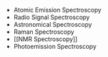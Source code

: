 - Atomic Emission Spectroscopy
- Radio Signal Spectroscopy
- Astronomical Spectroscopy
- Raman Spectroscopy
- [[NMR Spectroscopy]]
- Photoemission Spectroscopy